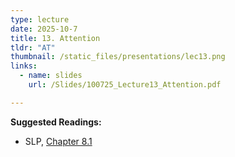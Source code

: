 ```yaml
---
type: lecture
date: 2025-10-7
title: 13. Attention
tldr: "AT"
thumbnail: /static_files/presentations/lec13.png
links:
  - name: slides
    url: /Slides/100725_Lecture13_Attention.pdf

---
```

**Suggested Readings:**
- SLP, <a href="https://web.stanford.edu/~jurafsky/slp3/8.pdf" target="_blank" rel="noopener noreferrer">Chapter 8.1</a>
